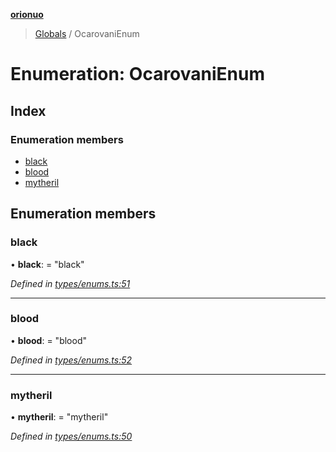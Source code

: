 **[orionuo](../README.md)**

> [Globals](../globals.md) / OcarovaniEnum

# Enumeration: OcarovaniEnum

## Index

### Enumeration members

* [black](ocarovanienum.md#black)
* [blood](ocarovanienum.md#blood)
* [mytheril](ocarovanienum.md#mytheril)

## Enumeration members

### black

•  **black**:  = "black"

*Defined in [types/enums.ts:51](https://github.com/msviha/orionuo/blob/5345ecb/src/types/enums.ts#L51)*

___

### blood

•  **blood**:  = "blood"

*Defined in [types/enums.ts:52](https://github.com/msviha/orionuo/blob/5345ecb/src/types/enums.ts#L52)*

___

### mytheril

•  **mytheril**:  = "mytheril"

*Defined in [types/enums.ts:50](https://github.com/msviha/orionuo/blob/5345ecb/src/types/enums.ts#L50)*
